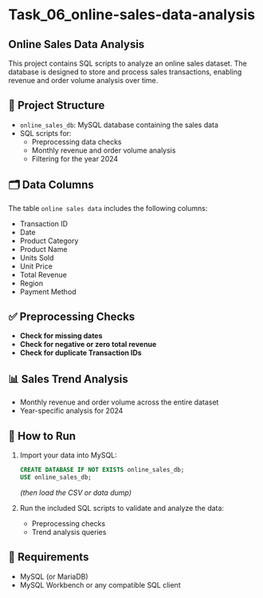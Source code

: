 # Task_06_online-sales-data-analysis
## Online Sales Data Analysis

This project contains SQL scripts to analyze an online sales dataset. The database is designed to store and process sales transactions, enabling revenue and order volume analysis over time.

## 📂 Project Structure

- `online_sales_db`: MySQL database containing the sales data
- SQL scripts for:
  - Preprocessing data checks
  - Monthly revenue and order volume analysis
  - Filtering for the year 2024

## 🗂 Data Columns

The table `online sales data` includes the following columns:

- Transaction ID
- Date
- Product Category
- Product Name
- Units Sold
- Unit Price
- Total Revenue
- Region
- Payment Method

## ✅ Preprocessing Checks

- **Check for missing dates**
- **Check for negative or zero total revenue**
- **Check for duplicate Transaction IDs**

## 📊 Sales Trend Analysis

- Monthly revenue and order volume across the entire dataset
- Year-specific analysis for 2024

## 🚀 How to Run

1. Import your data into MySQL:
    ```sql
    CREATE DATABASE IF NOT EXISTS online_sales_db;
    USE online_sales_db;
    ```
    *(then load the CSV or data dump)*

2. Run the included SQL scripts to validate and analyze the data:
    - Preprocessing checks
    - Trend analysis queries

## 📌 Requirements

- MySQL (or MariaDB)
- MySQL Workbench or any compatible SQL client


